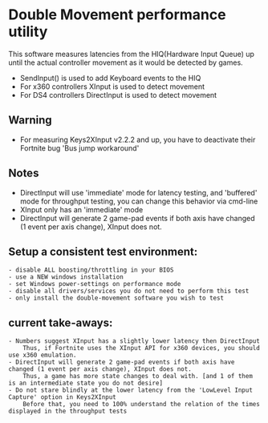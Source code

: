 
# Double Movement performance utility

This software measures latencies from the HIQ(Hardware Input Queue) up until the actual controller movement as it would be detected by games.
- SendInput() is used to add Keyboard events to the HIQ
- For x360 controllers XInput is used to detect movement
- For DS4 controllers DirectInput is used to detect movement

## Warning
- For measuring Keys2XInput v2.2.2 and up, you have to deactivate their Fortnite bug 'Bus jump workaround'

## Notes
- DirectInput will use 'immediate' mode for latency testing, and 'buffered' mode for throughput testing, you can change this behavior via cmd-line
- XInput only has an 'immediate' mode
- DirectInput will generate 2 game-pad events if both axis have changed (1 event per axis change), XInput does not.

## Setup a consistent test environment:
    - disable ALL boosting/throttling in your BIOS
    - use a NEW windows installation
    - set Windows power-settings on performance mode
    - disable all drivers/services you do not need to perform this test
    - only install the double-movement software you wish to test

## current take-aways:
    - Numbers suggest XInput has a slightly lower latency then DirectInput
        Thus, if Fortnite uses the XInput API for x360 devices, you should use x360 emulation.
    - DirectInput will generate 2 game-pad events if both axis have changed (1 event per axis change), XInput does not.
        Thus, a game has more state changes to deal with. [and 1 of them is an intermediate state you do not desire]
    - Do not stare blindly at the lower latency from the 'LowLevel Input Capture' option in Keys2XInput
        Before that, you need to 100% understand the relation of the times displayed in the throughput tests
